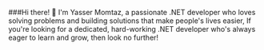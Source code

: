 ###Hi there! 👋 
I'm Yasser Momtaz, 
    a passionate .NET developer who loves solving problems and building solutions that make people's lives easier,
    If you're looking for a dedicated, hard-working .NET developer who's always eager to learn and grow, then look no further!



